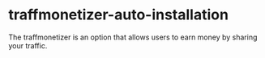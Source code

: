# traffmonetizer-auto-installation
The traffmonetizer is an option that allows users to earn money by sharing your traffic.
